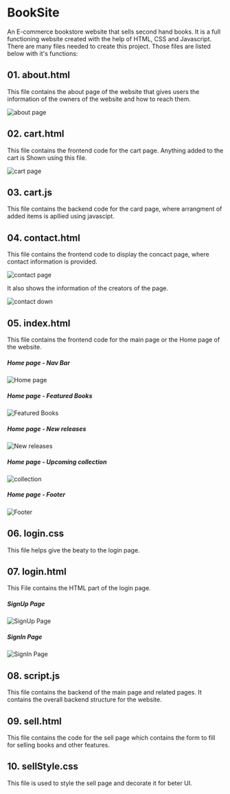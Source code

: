 # BookSite

An E-commerce bookstore website that sells second hand books. It is a full functioning website created with the help of HTML, CSS and Javascript.
There are many files needed to create this project.
Those files are listed below with it's functions:

## 01. about.html

This file contains the about page of the website that gives users the information of the owners of the website and how to reach them.

![about page](https://github.com/ReDWoLf1007/BookSite/blob/main/BookSite/SSs/About%20Us.png)

## 02. cart.html

This file contains the frontend code for the cart page. Anything added to the cart is Shown using this file.

![cart page](https://github.com/ReDWoLf1007/BookSite/blob/main/BookSite/SSs/cart.png)

## 03. cart.js
This file contains the backend code for the card page, where arrangment of added items is apllied using javascipt.

## 04. contact.html

This file contains the frontend code to display the concact page, where contact information is provided.

![contact page](https://github.com/ReDWoLf1007/BookSite/blob/main/BookSite/SSs/Contact%20Us.png)

It also shows the information of the creators of the page.

![contact down](https://github.com/ReDWoLf1007/BookSite/blob/main/BookSite/SSs/Contact%20us%202.png)

## 05. index.html

This file contains the frontend code for the main page or the Home page of the website.

##### Home page - Nav Bar

![Home page](https://github.com/ReDWoLf1007/BookSite/blob/main/BookSite/SSs/Home%20Page-Nav.png)

##### Home page - Featured Books

![Featured Books](https://github.com/ReDWoLf1007/BookSite/blob/main/BookSite/SSs/Feature%20Books.png)

##### Home page - New releases

![New releases](https://github.com/ReDWoLf1007/BookSite/blob/main/BookSite/SSs/New%20Releases.png)

##### Home page - Upcoming collection

![collection](https://github.com/ReDWoLf1007/BookSite/blob/main/BookSite/SSs/Upcoming-collection.png)

##### Home page - Footer

![Footer](https://github.com/ReDWoLf1007/BookSite/blob/main/BookSite/SSs/Footer.png)

## 06. login.css

This file helps give the beaty to the login page.

## 07. login.html

This File contains the HTML part of the login page.

##### SignUp Page

![SignUp Page](https://github.com/ReDWoLf1007/BookSite/blob/main/BookSite/SSs/Sign%20Up.png)

##### SignIn Page

![SignIn Page](https://github.com/ReDWoLf1007/BookSite/blob/main/BookSite/SSs/Sign%20in.png)

## 08. script.js

This file contains the backend of the main page and related pages.
It contains the overall backend structure for the website.

## 09. sell.html

This file contains the code for the sell page which contains the form to fill for selling books and other features.

## 10. sellStyle.css

This file is used to style the sell page and decorate it for beter UI.


